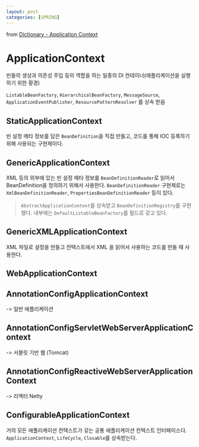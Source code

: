 ```yaml
---
layout: post
categories: [SPRING]
---
```




from [Dictionary - Application Context](https://github.com/newkayak12/Dictionary/blob/master/spring/09.ApplicationContext.md)




# ApplicationContext
빈들의 생성과 의존성 주입 등의 역할을 하는 일종의 DI 컨테이너(애플리케이션을 실행하기 위한 황경)

`ListableBeanFactory`, `HierarchicalBeanFactory`, `MessageSource`, `ApplicationEventPublisher`, `ResourcePatternResolver` 를 상속 받음

## StaticApplicationContext
빈 설정 메타 정보를 담은 `BeanDefinition`을 직접 만들고, 코드를 통해 IOC 등록하기 위해 사용되는 구현체이다. 

## GenericApplicationContext
XML 등의 외부에 있는 빈 설정 메타 정보를 `BeanDefinitionReader`로 읽어서 BeanDefinition을 정의하기 위해서 사용한다.
`BeanDefinitionReader` 구현체로는 `XmlBeanDefinitionReader`, `PropertiesBeanDefinitionReader` 등이 있다.

> `AbstractApplicationContext`를 상속받고 `BeanDefinitionRegistry`를 구현했다. 
> 내부에는 `DefaultListableBeanFactory`를 필드로 갖고 있다. 

## GenericXMLApplicationContext
XML 파일로 설정을 만들고 컨텍스트에서 XML 을 읽어서 사용하는 코드를 만들 때 사용한다.

## WebApplicationContext

## AnnotationConfigApplicationContext
-> 일반 애플리케이션
## AnnotationConfigServletWebServerApplicationContext
-> 서블릿 기반 웹 (Tomcat)
## AnnotationConfigReactiveWebServerApplicationContext
-> 리액터 Netty

## ConfigurableApplicationContext
거의 모든 애플리케이션 컨텍스트가 갖는 공통 애플리케이션 컨텍스트 인터페이스다. 
`ApplicationContext`, `LifeCycle`, `Closable`를 상속받는다.
